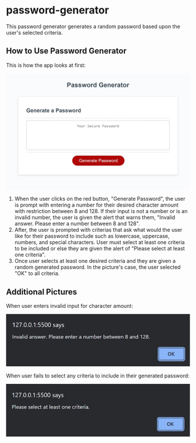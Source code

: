 # password-generator
This password generator generates a random password based upon the user's selected criteria. 

## How to Use Password Generator
This is how the app looks at first:

![Before Password Is Generated](./asset/image/the-beginning.jpg)

1. When the user clicks on the red button, "Generate Password", the user is prompt with entering a number for their desired character amount with restriction between 8 and 128. If their input is not a number or is an invalid number, the user is given the alert that warns them, "Invalid answer. Please enter a number between 8 and 128".
2. After, the user is prompted with criterias that ask what would the user like for their password to include such as lowercase, uppercase, numbers, and special characters. User must select at least one criteria to be included or else they are given the alert of "Please select at least one criteria".
3. Once user selects at least one desired criteria and they are given a random generated password. In the picture's case, the user selected "OK" to all criteria.

## Additional Pictures
When user enters invalid input for character amount:

![Invalid input for character amount](./asset/image/alert-invalid-number.jpg)

When user fails to select any criteria to include in their generated password:

![Please select at least one criteria](./asset/image/alert-criteria.jpg)
